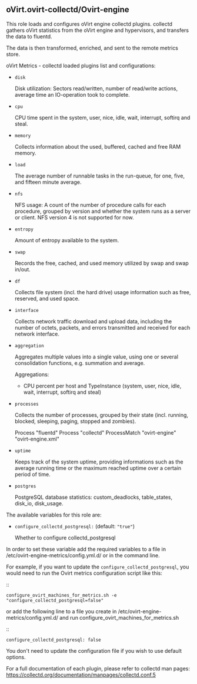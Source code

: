 ## oVirt.ovirt-collectd/Ovirt-engine

This role loads and configures oVirt engine collectd plugins.
collectd gathers oVirt statistics from the oVirt engine and hypervisors, and transfers the data to fluentd.

The data is then transformed, enriched, and sent to the remote metrics store.

oVirt Metrics - collectd loaded plugins list and configurations:

- `disk`

  Disk utilization: Sectors read/written, number of read/write actions, average time an IO-operation took to complete.

- `cpu`

  CPU time spent in the system, user, nice, idle, wait, interrupt, softirq and steal.

- `memory`

  Collects information about the used, buffered, cached and free RAM memory.

- `load`

  The average number of runnable tasks in the run-queue, for one, five, and fifteen minute average.

- `nfs`

  NFS usage: A count of the number of procedure calls for each procedure,
  grouped by version and whether the system runs as a server or client.
  NFS version 4 is not supported for now.

- `entropy`

  Amount of entropy available to the system.

- `swap`

  Records the free, cached, and used memory utilized by swap and swap in/out.

- `df`

  Collects file system (incl. the hard drive) usage information such as free, reserved, and used space.

- `interface`

  Collects network traffic download and upload data, including the number of octets, packets, and errors
  transmitted and received for each network interface.

- `aggregation`

  Aggregates multiple values into a single value, using one or several consolidation functions,
  e.g. summation and average.

  Aggregations:

  - CPU percent per host and TypeInstance (system, user, nice, idle, wait, interrupt, softirq and steal)

- `processes`

  Collects the number of processes, grouped by their state
  (incl. running, blocked, sleeping, paging, stopped and zombies).

  Process "fluentd"
  Process "collectd"
  ProcessMatch "ovirt-engine" "ovirt-engine\.xml"

- `uptime`

  Keeps track of the system uptime, providing informations such as the average running time or
  the maximum reached uptime over a certain period of time.

- `postgres`

  PostgreSQL database statistics: custom_deadlocks, table_states, disk_io, disk_usage.

The available variables for this role are:

- `configure_collectd_postgresql:`  (default: `"true"`)

  Whether to configure collectd_postgresql


In order to set these variable add the required variables to a file in
/etc/ovirt-engine-metrics/config.yml.d/ or in the command line.

For example, if you want to update the `configure_collectd_postgresql`,
you would need to run the Ovirt metrics configuration script like this:

::


    configure_ovirt_machines_for_metrics.sh -e "configure_collectd_postgresql=false"


or add the following line to a file you create in /etc/ovirt-engine-metrics/config.yml.d/
and run configure_ovirt_machines_for_metrics.sh

::

    configure_collectd_postgresql: false

You don't need to update the configuration file if you wish to use default options.


For a full documentation of each plugin, please refer to collectd man pages:
<https://collectd.org/documentation/manpages/collectd.conf.5>
